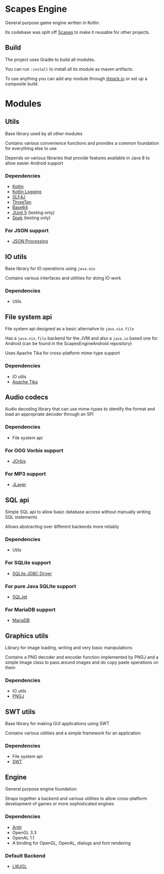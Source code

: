 # Scapes Engine
General purpose game engine written in Kotlin.

Its codebase was split off [Scapes](https://github.com/Tobi29/Scapes) to make it
reusable for other projects.

## Build
The project uses Gradle to build all modules.

You can run `:install` to install all its module as maven artifacts.

To use anything you can add any module through
[jitpack.io](https://jitpack.io/#Tobi29/ScapesEngine) or set up a composite
build.

# Modules

## Utils
Base library used by all other modules

Contains various convenience functions and provides a common foundation
for everything else to use

Depends on various libraries that provide features available in Java 8 to
allow easier Android support
### Dependencies
  * [Kotlin](https://kotlinlang.org)
  * [Kotlin Logging](https://github.com/MicroUtils/kotlin-logging)
  * [SLF4J](http://www.slf4j.org)
  * [ThreeTen](http://www.threeten.org)
  * [Base64](https://github.com/karlroberts/base64)
  * [JUnit 5](http://junit.org/junit5) (testing only)
  * [Spek](http://spekframework.org) (testing only)
### For JSON support
  * [JSON Processing](https://jsonp.java.net)

## IO utils
Base library for IO operations using `java.nio`

Contains various interfaces and utilities for doing IO work
### Dependencies
  * Utils

## File system api
File system api designed as a basic alternative to `java.nio.file`

Has a `java.nio.file` backend for the JVM and also a `java.io` based one for
Android (can be found in the ScapesEngineAndroid repository)

Uses Apache Tika for cross-platform mime-type support
### Dependencies
  * IO utils
  * [Apache Tika](https://tika.apache.org)

## Audio codecs
Audio decoding library that can use mime-types to identify the format
and load an appropriate decoder through an SPI
### Dependencies
  * File system api
### For OGG Vorbis support
  * [JOrbis](http://www.jcraft.com/jorbis)
### For MP3 support
  * [JLayer](http://www.javazoom.net/javalayer/javalayer.html)

## SQL api
Simple SQL api to allow basic database access without manually writing
SQL statements

Allows abstracting over different backends more reliably
### Dependencies
  * Utils
### For SQLite support
  * [SQLite JDBC Driver](https://github.com/xerial/sqlite-jdbc)
### For pure Java SQLIte support
  * [SQLJet](https://sqljet.com)
### For MariaDB support
  * [MariaDB](https://mariadb.org)

## Graphics utils
Library for image loading, writing and very basic manipulations

Contains a PNG decoder and encoder function implemented by PNGJ and a simple
Image class to pass around images and do copy paste operations on them
### Dependencies
  * IO utils
  * [PNGJ](https://github.com/leonbloy/pngj)

## SWT utils
Base library for making GUI applications using SWT

Contains various utilities and a simple framework for an application
### Dependencies
  * File system api
  * [SWT](https://www.eclipse.org/swt)

## Engine
General purpose engine foundation

Straps together a backend and various utilities to allow cross-platform
development of games or more sophisticated engines
### Dependencies
  * [Antlr](http://www.antlr.org)
  * OpenGL 3.3
  * OpenAL 1.1
  * A binding for OpenGL, OpenAL, dialogs and font rendering
### Default Backend
  * [LWJGL](http://lwjgl.org)
